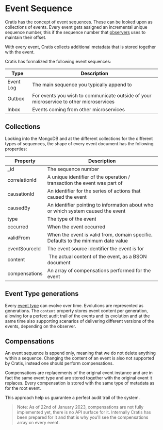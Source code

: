 # Event Sequence

Cratis has the concept of event sequences. These can be looked upon as collections of events.
Every event gets assigned an incremental unique sequence number, this if the sequence
number that [observers](./observer.md) uses to maintain their offset.

With every event, Cratis collects additional metadata that is stored together with the event.

Cratis has formalized the following event sequences:

| Type | Description |
| ---- | ----------- |
| Event Log | The main sequence you typically append to |
| Outbox | For events you wish to communicate outside of your microservice to other microservices |
| Inbox | Events coming from other microservices |

## Collections

Looking into the MongoDB and at the different collections for the different types of sequences,
the shape of every event document has the following properties:

| Property | Description |
| -------- | ----------- |
| _id | The sequence number |
| correlationId | A unique identifier of the operation / transaction the event was part of |
| causationId | An identifier for the series of actions that caused the event |
| causedBy | An identifier pointing to information about who or which system caused the event |
| type | The type of the event |
| occurred | When the event occurred |
| validFrom | When the event is valid from, domain specific. Defaults to the minimum date value |
| eventSourceId | The event source identifier the event is for |
| content | The actual content of the event, as a BSON document |
| compensations | An array of compensations performed for the event |

## Event Type generations

Every [event type](./event-type.md) can evolve over time. Evolutions are represented as generations.
The `content` property stores event content per generation, allowing for a perfect audit trail of
the events and its evolution and at the same time also supporting scenarios of delivering different
versions of the events, depending on the observer.

## Compensations

An event sequence is append only, meaning that we do not delete anything within a sequence.
Changing the content of an event is also not supported by Cratis, instead one should perform
compensations.

Compensations are replacements of the original event instance and are in fact the same event type and
are stored together with the original event it replaces. Every compensation is stored with the same
type of metadata as for the root event.

This approach help us guarantee a perfect audit trail of the system.

> Note: As of 22nd of January 2023, compensations are not fully implemented yet, there is no API surface for it.
> Internally Cratis has been prepared for it and that is why you'll see the compensations array on every
> event.
